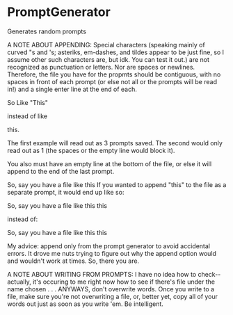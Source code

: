 # PromptGenerator
Generates random prompts

A NOTE ABOUT APPENDING: 
Special characters (speaking mainly of curved "s and 's; asteriks, em-dashes, and tildes appear to be just fine, so I assume other such characters are, but idk. You can test it out.) are not recognized as punctuation or letters. Nor are spaces or newlines. Therefore, the file you have for the propmts should be contiguous, with no spaces in front of each prompt (or else not all or the prompts will be read in!) and a single enter line at the end of each. 

So
Like
"This"

instead 
   of
   like
   
this.

The first example will read out as 3 prompts saved. The second would only read out as 1 (the spaces or the empty line would block it).

You also must have an empty line at the bottom of the file, or else it will append to the end of the last prompt. 

So, say
you have a file
like this
If you wanted to append "this" to the file as a separate prompt, it would end up like so: 

So, say
you have a file
like this this

instead of:

So, say
you have a file
like this
this

My advice: append only from the prompt generator to avoid accidental errors. It drove me nuts trying to figure out why the append option would and wouldn't work at times. So, there you are. 

A NOTE ABOUT WRITING FROM PROMPTS:
I have no idea how to check--actually, it's occuring to me right now how to see if there's file under the name chosen . . . ANYWAYS, don't overwrite words. Once you write to a file, make sure you're not overwriting a file, or, better yet, copy all of your words out just as soon as you write 'em. Be intelligent. 
